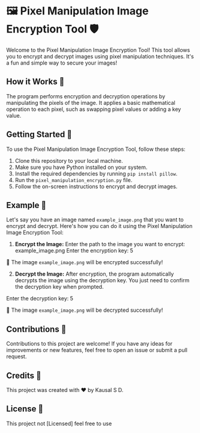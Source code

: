 # 🖼️ Pixel Manipulation Image Encryption Tool 🛡️

Welcome to the Pixel Manipulation Image Encryption Tool! This tool allows you to encrypt and decrypt images using pixel manipulation techniques. It's a fun and simple way to secure your images!

## How it Works 🤔
The program performs encryption and decryption operations by manipulating the pixels of the image. It applies a basic mathematical operation to each pixel, such as swapping pixel values or adding a key value.

## Getting Started 🚀
To use the Pixel Manipulation Image Encryption Tool, follow these steps:
1. Clone this repository to your local machine.
2. Make sure you have Python installed on your system.
3. Install the required dependencies by running `pip install pillow`.
4. Run the `pixel_manipulation_encryption.py` file.
5. Follow the on-screen instructions to encrypt and decrypt images.

## Example 🌟
Let's say you have an image named `example_image.png` that you want to encrypt and decrypt. Here's how you can do it using the Pixel Manipulation Image Encryption Tool:

1. **Encrypt the Image:**
Enter the path to the image you want to encrypt: example_image.png
Enter the encryption key: 5

🎉 The image `example_image.png` will be encrypted successfully!

2. **Decrypt the Image:**
After encryption, the program automatically decrypts the image using the decryption key. You just need to confirm the decryption key when prompted.

Enter the decryption key: 5

🎉 The image `example_image.png` will be decrypted successfully!

## Contributions 🤝
Contributions to this project are welcome! If you have any ideas for improvements or new features, feel free to open an issue or submit a pull request.

## Credits 🙌
This project was created with ❤️ by Kausal S D.

## License 📝
This project not [Licensed] feel free to use
